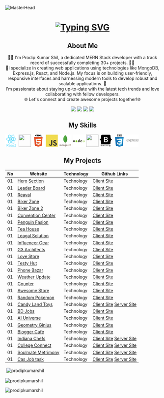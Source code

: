![MasterHead](https://i.ibb.co/d4V11D2/Git-Banner.png)

<h1 align="center">
<a href="https://git.io/typing-svg"><img src="https://readme-typing-svg.herokuapp.com?font=Lato&pause=1000&color=4D6973&random=false&width=435&lines=This+is+Prodip+Kumar+Shil;+MERN+stack+developer;Nice+to+meet+you+%F0%9F%91%8B&center=true&size=30" alt="Typing SVG" /></a>
</h1>

<h2 align="center">About Me</h2>
<p align="center">👨‍💻 I'm Prodip Kumar Shil, a dedicated MERN Stack developer with a track record of successfully completing 30+ projects. 👨‍💻 
<br /> 🚀I specialize in creating web applications using technologies like MongoDB, Express.js, React, and Node.js. My focus is on building user-friendly, responsive interfaces and harnessing modern tools to develop robust and scalable applications. 🚀 
<br /> I'm passionate about staying up-to-date with the latest tech trends and love collaborating with fellow developers. 
<br />🌐 Let's connect and create awesome projects together!🌐 </p>
<p align="center">
  <a href="https://www.linkedin.com/in/prodip-kumar-shil-1a210a291/"><img src="https://img.shields.io/badge/linkedin-%230077B5.svg?&style=for-the-badge&logo=linkedin&logoColor=white" height=23></a>
  <a href="mailto:prodipkrishna01@gmail.com"><img src="https://img.shields.io/badge/Gmail-D14836?style=for-the-badge&logo=gmail&logoColor=white" height=23></a>
  <a href="https://www.facebook.com/prodip.kumar.7965/"><img src="https://img.shields.io/badge/Facebook-1877F2?style=for-the-badge&logo=facebook&logoColor=white" height=23></a>
  <a href="https://drive.google.com/file/d/1Y2ByfCekUS7hph3_wLiFfX9Ao93e3uiL/view?usp=share_link"><img src="https://img.shields.io/badge/Resume-ffae75?style=for-the-badge" height=23/></a>


<h2 align="center">My Skills</h2>
<p>
  <img src="https://raw.githubusercontent.com/devicons/devicon/master/icons/react/react-original-wordmark.svg" width="40" height="40"/>
  <img src="https://www.vectorlogo.zone/logos/tailwindcss/tailwindcss-icon.svg" width="40" height="40"/>
  <img src="https://raw.githubusercontent.com/devicons/devicon/master/icons/html5/html5-original-wordmark.svg" width="40" height="40"/>
  <img src="https://raw.githubusercontent.com/devicons/devicon/master/icons/javascript/javascript-original.svg" width="40" height="40"/>
  <img src="https://raw.githubusercontent.com/devicons/devicon/master/icons/mongodb/mongodb-original-wordmark.svg" width="40" height="40"/>
  <img src="https://raw.githubusercontent.com/devicons/devicon/master/icons/nodejs/nodejs-original-wordmark.svg" width="40" height="40"/>
  <img src="https://www.vectorlogo.zone/logos/firebase/firebase-icon.svg" width="40" height="40"/>
  <img src="https://raw.githubusercontent.com/devicons/devicon/master/icons/bootstrap/bootstrap-plain-wordmark.svg" width="40" height="40"/>
  <img src="https://raw.githubusercontent.com/devicons/devicon/master/icons/css3/css3-original-wordmark.svg" width="40" height="40"/>
  <img src="https://raw.githubusercontent.com/devicons/devicon/master/icons/express/express-original-wordmark.svg" width="40" height="40"/>
</p>

<h2 align="center">My Projects</h2>

| No | Website | Technology | Github Links |
|----|---------|------------|--------------|
| 01  | <a href="https://prodipkumarshil.github.io/ph-practice-hero-section/">Hero Section</a> | Technology | <a href="https://github.com/ProdipKumarShil/ph-practice-hero-section">Client Site</a> |
| 01  | <a href="https://prodipkumarshil.github.io/ph-project-leader-board/">Leader Board</a> | Technology | <a href="https://github.com/ProdipKumarShil/ph-project-leader-board">Client Site</a> |
| 01  | <a href="https://prodipkumarshil.github.io/ph-project-landing-page/">Reaval</a> | Technology | <a href="https://github.com/ProdipKumarShil/ph-project-landing-page">Client Site</a> |
| 01  | <a href="https://prodipkumarshil.github.io/ph-project-biker-zone-resources/">Biker Zone</a> | Technology | <a href="https://github.com/ProdipKumarShil/ph-project-biker-zone-resources">Client Site</a> |
| 01  | <a href="https://prodipkumarshil.github.io/ph-project-biker-zone-2/">Biker Zone 2</a> | Technology | <a href="https://github.com/ProdipKumarShil/ph-project-biker-zone-2">Client Site</a> |
| 01  | <a href="https://prodipkumarshil.github.io/ph-project-convention-center/">Convention Center</a> | Technology | <a href="https://github.com/ProdipKumarShil/ph-project-convention-center">Client Site</a> |
| 01  | <a href="https://prodipkumarshil.github.io/ph-project-penguin-fashion-tailwind/">Penguin Fasion</a> | Technology | <a href="https://github.com/ProdipKumarShil/ph-project-penguin-fashion-tailwind">Client Site</a> |
| 01  | <a href="https://prodipkumarshil.github.io/ph-project-tea-house-taliwind/">Tea House</a> | Technology | <a href="https://github.com/ProdipKumarShil/ph-project-tea-house-taliwind">Client Site</a> |
| 01  | <a href="https://prodipkumarshil.github.io/ph-assignment-03/">Leagal Solution</a> | Technology | <a href="https://github.com/ProdipKumarShil/ph-assignment-03">Client Site</a> |
| 01  | <a href="https://prodipkumarshil.github.io/ph-practice-influencer-gear/">Influencer Gear</a> | Technology | <a href="https://github.com/ProdipKumarShil/ph-practice-influencer-gear">Client Site</a> |
| 01  | <a href="https://prodipkumarshil.github.io/ph-assignment-02/">G3 Architects</a> | Technology | <a href="https://github.com/ProdipKumarShil/ph-assignment-02">Client Site</a> |
| 01  | <a href="https://prodipkumarshil.github.io/ph-project-love-store/">Love Store</a> | Technology | <a href="https://github.com/ProdipKumarShil/ph-project-love-store">Client Site</a> |
| 01  | <a href="https://prodipkumarshil.github.io/ph-projects-testyHut/">Testy Hut</a> | Technology | <a href="https://github.com/ProdipKumarShil/ph-projects-testyHut">Client Site</a> |
| 01  | <a href="https://prodipkumarshil.github.io/ph-hero-phone-shop/">Phone Bazar</a> | Technology | <a href="https://github.com/ProdipKumarShil/ph-hero-phone-shop">Client Site</a> |
| 01  | <a href="https://prodipkumarshil.github.io/ph-project-weather-app/">Weather Update</a> | Technology | <a href="https://github.com/ProdipKumarShil/ph-project-weather-app">Client Site</a> |
| 01  | <a href="https://prodipkumarshil.github.io/ph-counter/">Counter</a> | Technology | <a href="https://github.com/ProdipKumarShil/ph-counter">Client Site</a> |
| 01  | <a href="https://prodipkumarshil.github.io/my-awesome-store/">Awesome Store</a> | Technology | <a href="https://github.com/ProdipKumarShil/my-awesome-store">Client Site</a> |
| 01  | <a href="https://prodipkumarshil.github.io/randomPokemon/">Random Pokemon</a> | Technology | <a href="https://github.com/ProdipKumarShil/randomPokemon">Client Site</a> |
| 01  | <a href="https://candy-land-toys.web.app/">Candy Land Toys</a> | Technology | <a href="https://github.com/ProdipKumarShil/ph-assignment-11-client">Client Site</a> <a href="https://github.com/ProdipKumarShil/ph-assignment-11-server">Server Site</a> |
| 01  | <a href="https://magenta-axolotl-7d4a16.netlify.app/">BD Jobs</a> | Technology | <a href="https://github.com/ProdipKumarShil/ph-assignment-09">Client Site</a> |
| 01  | <a href="http://placid-swim.surge.sh/">AI Universe</a> | Technology | <a href="https://github.com/ProdipKumarShil/ph-assignment-06">Client Site</a> |
| 01  | <a href="http://chubby-trousers.surge.sh/">Geometry Ginius</a> | Technology | <a href="https://github.com/ProdipKumarShil/ph-assignment-05">Client Site</a> |
| 01  | <a href="http://rabid-loss.surge.sh/">Blogger Cafe</a> | Technology | <a href="https://github.com/ProdipKumarShil/ph-assignment-080">Client Site</a> |
| 01  | <a href="https://ph-assignment-10-75696.web.app/">Indiana Chefs</a> | Technology | <a href="https://github.com/ProdipKumarShil/ph-assignment-10-client">Client Site</a> <a href="https://github.com/ProdipKumarShil/ph-assignment-10-server">Server Site</a> |
| 01  | <a href="https://college-connect-63ea8.web.app/">College Connect </a> | Technology | <a href="https://github.com/ProdipKumarShil/CollageConnect">Client Site</a> <a href="https://github.com/ProdipKumarShil/CollegeConnect-server">Server Site</a> |
| 01  | <a href="https://soulmate-matrimony.netlify.app/">Soulmate Metrimony</a> | Technology | <a href="https://github.com/ProdipKumarShil/Harmony-Matrimony_CLIENT">Client Site</a> <a href="https://github.com/ProdipKumarShil/Harmony-Matrimony_SERVER">Server Site</a> |
| 01  | <a href="https://celadon-nasturtium-30c0e3.netlify.app/">Cas Job task</a> | Technology | <a href="https://github.com/ProdipKumarShil/Find-Partner-CAS">Client Site</a> <a href="https://github.com/ProdipKumarShil/Find-Partner-CAS-Server">Server Site</a> |




<p>&nbsp;<img align="center" src="https://github-readme-stats.vercel.app/api?username=prodipkumarshil&show_icons=true&locale=en" alt="prodipkumarshil" /></p>

<p style="float:rignt;"><img align="center" src="https://github-readme-streak-stats.herokuapp.com/?user=prodipkumarshil&" alt="prodipkumarshil" /></p>

<p><img align="left" src="https://github-readme-stats.vercel.app/api/top-langs?username=prodipkumarshil&show_icons=true&locale=en&layout=compact" alt="prodipkumarshil" /></p>
